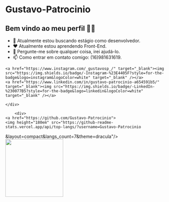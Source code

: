 # Gustavo-Patrocinio
## Bem vindo ao meu perfil 🙂🙂





- 🥺 Atualmente estou buscando estágio como desenvolvedor.
- ❤ Atualmente estou aprendendo Front-End.
- 💬 Pergunte-me sobre qualquer coisa, irei ajudá-lo.
- 📫 Como entrar em contato comigo: (16)981631619.


<div>
    

    <a href="https://www.instagram.com/_gustavosp_/" target="_blank"><img src="https://img.shields.io/badge/-Instagram-%23E4405F?style=for-the-badge&logo=instagram&logoColor=white" target="_blank" /></a>
    <a href="https://www.linkedin.com/in/gustavo-patrocinio-a654591b5/" target="_blank"><img src="https://img.shields.io/badge/-LinkedIn-%230077B5?style=for-the-badge&logo=linkedin&logoColor=white" target="_blank" /></a>

    </div>

        <div>
    <a href="https://github.com/Gustavo-Patrocinio">
    <img height="180em" src="https://github-readme-stats.vercel.app/api/top-langs/?username=Gustavo-Patrocinio
&layout=compact&langs_count=7&theme=dracula"/>
    <img height="180em" src="https://github-readme-stats.vercel.app/api?username=Gustavo-Patrocinio
&show_icons=true&theme=dracula&include_all_commits=true&count_private=true"/>
</a>
            </div>
